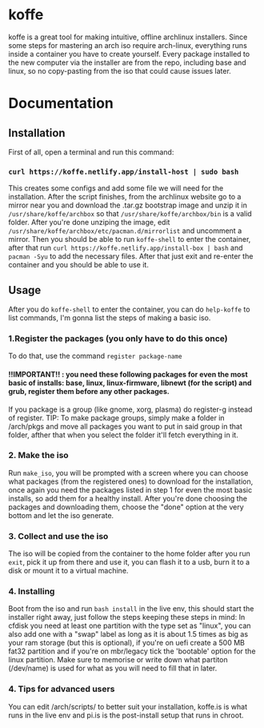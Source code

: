 # koffe
koffe is a great tool for making intuitive, offline archlinux installers. Since some steps for mastering an arch iso require arch-linux, everything runs inside a container you have to create yourself. Every package installed to the new computer via the installer are from the repo, including base and linux, so no copy-pasting from the iso that could cause issues later.
# Documentation
## Installation
First of all, open a terminal and run this command:
### `curl https://koffe.netlify.app/install-host | sudo bash`
This creates some configs and add some file we will need for the installation.
After the script finishes, from the archlinux website go to a mirror near you and download the .tar.gz bootstrap image and unzip it in `/usr/share/koffe/archbox` so that `/usr/share/koffe/archbox/bin` is a valid folder.
After you're done unziping the image, edit `/usr/share/koffe/archbox/etc/pacman.d/mirrorlist` and uncomment a mirror. Then you should be able to run `koffe-shell` to enter the container, after that run `curl https://koffe.netlify.app/install-box | bash` and `pacman -Syu` to add the necessary files. After that just exit and re-enter the container and you should be able to use it.
## Usage
After you do `koffe-shell` to enter the container, you can do `help-koffe` to list commands, I'm gonna list the steps of making a basic iso.
### 1.Register the packages (you only have to do this once)
To do that, use the command `register package-name`
#### !!IMPORTANT!! : you need these following packages for even the most basic of installs: base, linux, linux-firmware, libnewt (for the script) and grub, register them before any other packages.
If you package is a group (like gnome, xorg, plasma) do register-g instead of register.
TIP: To make package groups, simply make a folder in /arch/pkgs and move all packages you want to put in said group in that folder, afther that when you select the folder it'll fetch everything in it.
### 2. Make the iso
Run `make_iso`, you will be prompted with a screen where you can choose what packages (from the registered ones) to download for the installation, once again you need the packages listed in step 1 for even the most basic installs, so add them for a healthy install. After you're done choosing the packages and downloading them, choose the "done" option at the very bottom and let the iso generate.
### 3. Collect and use the iso
The iso will be copied from the container to the home folder after you run `exit`, pick it up from there and use it, you can flash it to a usb, burn it to a disk or mount it to a virtual machine.
### 4. Installing
Boot from the iso and run `bash install` in the live env, this should start the installer right away, just follow the steps keeping these steps in mind:
In cfdisk you need at least one partition with the type set as "linux", you can also add one with a "swap" label as long as it is about 1.5 times as big as your ram storage (but this is optional), if you're on uefi create a 500 MB fat32 partition and if you're on mbr/legacy tick the 'bootable' option for the linux partition. Make sure to memorise or write down what partiton (/dev/name) is used for what as you will need to fill that in later.
### 4. Tips for advanced users
You can edit /arch/scripts/ to better suit your installation, koffe.is is what runs in the live env and pi.is is the post-install setup that runs in chroot.
